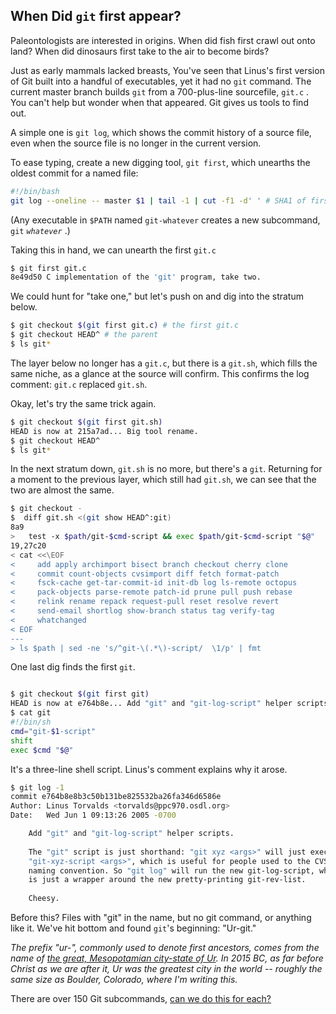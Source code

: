 ## When Did `git` first appear?

Paleontologists are interested in origins. When did fish first crawl out onto land?
When did dinosaurs first take to the air to become birds?

Just as early mammals lacked breasts, 
You've seen that Linus's first version of Git built into a handful of executables, yet it had no `git` command.
The current master branch builds `git` from a 700-plus-line sourcefile, `git.c` .
You can't help but wonder when that appeared. 
Git gives us tools to find out.

A simple one is `git log`, which shows the commit history of a source file, 
even when the source file is no longer in the current version.

To ease typing, create a new digging tool, `git first`, which unearths the oldest commit for a named file:

``` bash
#!/bin/bash
git log --oneline -- master $1 | tail -1 | cut -f1 -d' ' # SHA1 of first commit with file $1
```

(Any executable in `$PATH` named `git-whatever` creates a new subcommand, `git` *`whatever`* .)

Taking this in hand, we can unearth the first `git.c`

``` bash
$ git first git.c
8e49d50 C implementation of the 'git' program, take two.
```

We could hunt for "take one," but let's push on and dig into the stratum below.

``` bash
$ git checkout $(git first git.c) # the first git.c
$ git checkout HEAD^ # the parent
$ ls git*
```

The layer below no longer has a `git.c`, but there is a `git.sh`, which fills the same niche,
as a glance at the source will confirm. This confirms the log comment: `git.c` replaced `git.sh`.

Okay, let's try the same trick again.

``` bash
$ git checkout $(git first git.sh)
HEAD is now at 215a7ad... Big tool rename.
$ git checkout HEAD^
$ ls git*
```

In the next stratum down, `git.sh` is no more, but there's a `git`.
Returning for a moment to the previous layer, which still had `git.sh`, we can see that the two are almost the same.

``` bash
$ git checkout -
$  diff git.sh <(git show HEAD^:git)
8a9
> 	test -x $path/git-$cmd-script && exec $path/git-$cmd-script "$@"
19,27c20
< cat <<\EOF
<     add apply archimport bisect branch checkout cherry clone
<     commit count-objects cvsimport diff fetch format-patch
<     fsck-cache get-tar-commit-id init-db log ls-remote octopus
<     pack-objects parse-remote patch-id prune pull push rebase
<     relink rename repack request-pull reset resolve revert
<     send-email shortlog show-branch status tag verify-tag
<     whatchanged
< EOF
---
> ls $path | sed -ne 's/^git-\(.*\)-script/  \1/p' | fmt
```

One last dig finds the first `git`.

``` bash

$ git checkout $(git first git)
HEAD is now at e764b8e... Add "git" and "git-log-script" helper scripts.
$ cat git
#!/bin/sh
cmd="git-$1-script"
shift
exec $cmd "$@"
```

It's a three-line shell script. Linus's comment explains why it arose.

``` bash
$ git log -1
commit e764b8e8b3c50b131be825532ba26fa346d6586e
Author: Linus Torvalds <torvalds@ppc970.osdl.org>
Date:   Wed Jun 1 09:13:26 2005 -0700

    Add "git" and "git-log-script" helper scripts.
    
    The "git" script is just shorthand: "git xyz <args>" will just execute
    "git-xyz-script <args>", which is useful for people used to the CVS
    naming convention. So "git log" will run the new git-log-script, which
    is just a wrapper around the new pretty-printing git-rev-list.
    
    Cheesy.

```

Before this? Files with "git" in the name, but no git command, or anything like it. 
We've hit bottom and found `git`'s beginning: "Ur-git."

*The prefix "ur-", commonly used to denote first ancestors,
comes from the name of [the great, Mesopotamian city-state of Ur](https://en.wikipedia.org/wiki/Ur).
In 2015 BC, as far before Christ as we are after it, Ur was the greatest city in the world 
-- roughly the same size as Boulder, Colorado, where I'm writing this.*

There are over 150 Git subcommands, [can we do this for each?]()
